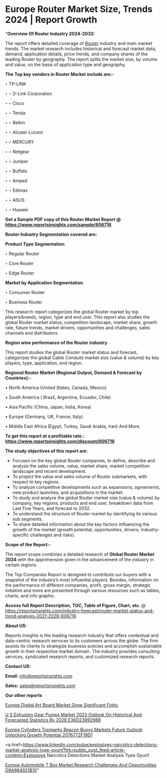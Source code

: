 # Europe Router Market Size, Trends 2024 | Report Growth

"<strong>Overview Of Router Industry 2024-2032:</strong>

The report offers detailed coverage of <a href=https://www.reportsinsights.com/sample/606716>Router</a> industry and main market trends. The market research includes historical and forecast market data, demand, application details, price trends, and company shares of the leading Router by geography. The report splits the market size, by volume and value, on the basis of application type and geography.

<strong>The Top key vendors in Router Market include are:- </strong>

‣ TP-LINK

‣ 
‣ D-Link Corporation

‣ 
‣ Cisco

‣ 
‣ Tenda

‣ 
‣ Belkin

‣ 
‣ Alcatel-Lucent

‣ 
‣ MERCURY

‣ 
‣ Netgear

‣ 
‣ Juniper

‣ 
‣ Buffalo

‣ 
‣ Amped

‣ 
‣ Edimax

‣ 
‣ ASUS

‣ 
‣ Huawei

<strong>Get a Sample PDF copy of this Router Market Report </strong><strong>@ <a href=https://www.reportsinsights.com/sample/606716 style=color:#0000ff;>https://www.reportsinsights.com/sample/606716</a> </strong>

<strong>Router Industry Segmentation covered are:</strong>

<strong>Product Type Segmentation</strong>

‣    Regular Router

‣ Core Router

‣ Edge Router

<strong>Market by Application Segmentation</strong>

‣   Consumer Router

‣ Business Router

This research report categorizes the global Router market by top players/brands, region, type and end user. This report also studies the global Router market status, competition landscape, market share, growth rate, future trends, market drivers, opportunities and challenges, sales channels and distributors.

<strong>Region wise performance of the Router industry</strong><strong> </strong>

This report studies the global Router market status and forecast, categorizes the global Cable Conduits market size (value &amp; volume) by key players, type, application, and region. 

<strong>Regional Router Market (Regional Output, Demand &amp; Forecast by Countries):-</strong>

• North America (United States, Canada, Mexico)

• South America ( Brazil, Argentina, Ecuador, Chile)

• Asia Pacific (China, Japan, India, Korea)

• Europe (Germany, UK, France, Italy)

• Middle East Africa (Egypt, Turkey, Saudi Arabia, Iran) And More.

<strong>To get this report at a profitable rate.: <a href=https://www.reportsinsights.com/discount/606716 style=color:#0000ff;>https://www.reportsinsights.com/discount/606716</a></strong>

<strong>The study objectives of this report are:</strong>
<ul>
  <li>Focuses on the key global Router companies, to define, describe and analyze the sales volume, value, market share, market competition landscape and recent development.</li>
  <li>To project the value and sales volume of Router submarkets, with respect to key regions.</li>
  <li>To analyze competitive developments such as expansions, agreements, new product launches, and acquisitions in the market.</li>
  <li>To study and analyze the global Router market size (value &amp; volume) by company, key regions, products and end user, breakdown data from Last Five Years, and forecast to 2032.</li>
  <li>To understand the structure of Router market by identifying its various sub segments.</li>
  <li>To share detailed information about the key factors influencing the growth of the market (growth potential, opportunities, drivers, industry-specific challenges and risks).</li>
</ul>
<strong>Scope of the Report:-</strong><strong> </strong>

The report scope combines a detailed research of <strong>Global Router Market 2024 </strong>with the apprehension given in the advancement of the industry in certain regions.

The Top Companies Report is designed to contribute our buyers with a snapshot of the industry’s most influential players. Besides, information on the performance of different companies, profit, gross margin, strategic initiative and more are presented through various resources such as tables, charts, and info graphic.

<strong>Access full Report Description, TOC, Table of Figure, Chart, etc. </strong>@   <a href=https://reportsinsights.com/industry-forecast/router-market-status-and-trend-analysis-2021-2028-606716 style=color:#0000ff;>https://reportsinsights.com/industry-forecast/router-market-status-and-trend-analysis-2021-2028-606716</a>

<strong>About US:</strong>

Reports Insights is the leading research industry that offers contextual and data-centric research services to its customers across the globe. The firm assists its clients to strategize business policies and accomplish sustainable growth in their respective market domain. The industry provides consulting services, syndicated research reports, and customized research reports.

<strong>Contact US:</strong>

<p class=""""><b>Email:</b> <a href=mailto:info@reportsinsights.com>info@reportsinsights.com</a></p>
<p class=""""><b>Sales:</b> <a href=mailto:sales@reportsinsights.com>sales@reportsinsights.com</a></p>

<strong>Our other reports</strong>

<a href=https://www.linkedin.com/pulse/europe-digital-art-board-market-grow-significant-fiqhc/>Europe Digital Art Board Market Grow Significant Fiqhc</a>

<a href=https://medium.com/@shreyaw909/u-s-extrusion-gear-pumps-market-2023-outlook-on-historical-and-forecasted-statistics-by-2028-e36d23892988>U S Extrusion Gear Pumps Market 2023 Outlook On Historical And Forecasted Statistics By 2028 E36D23892988</a>

<a href=https://medium.com/@singhaakesh50/europe-cylinders-topmarks-beacon-buoys-markets-future-outlook-unlocking-growth-potential-2076772f19d1>Europe Cylinders Topmarks Beacon Buoys Markets Future Outlook Unlocking Growth Potential 2076772F19D1</a>

<a href=https://www.linkedin.com/pulse/explosives-narcotics-detections-market-analysis-type-qyunf?trk=public_post_feed-article-content>Explosives Narcotics Detections Market Analysis Type Qyunf</a>

<a href=https://medium.com/@reportsinsights23/europe-automobile-t-box-market-research-challenges-and-opportunities-d9a864921b10>Europe Automobile T Box Market Research Challenges And Opportunities D9A864921B10</a>"
